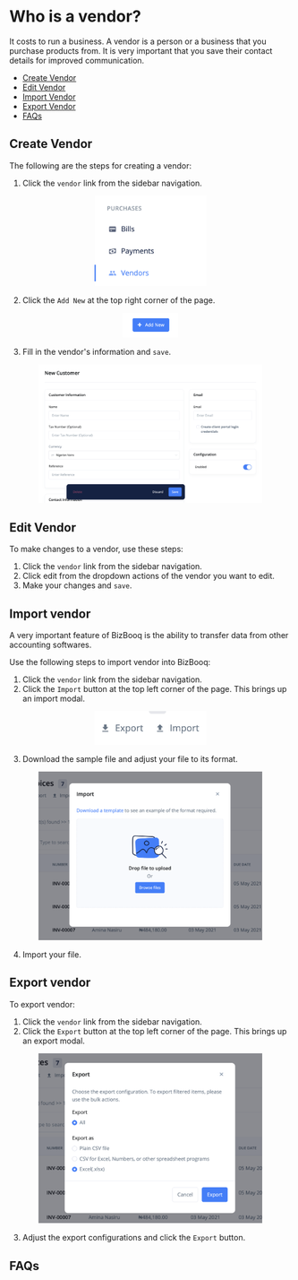 # Who is a vendor?

It costs to run a business. A vendor is a person or a business that you purchase products from. It is very important that you save their contact details for improved communication.

- [Create Vendor](#create-vendor)
- [Edit Vendor](#edit-vendor)
- [Import Vendor](#import-vendor)
- [Export Vendor](#export-vendor)
- [FAQs](#faqs)

## Create Vendor <a id="#create-vendor"></a>

The following are the steps for creating a vendor:

1. Click the `vendor` link from the sidebar navigation.

<div align='center'>
<img width='200' src='media/vendor_link.png'>
</div>

2. Click the `Add New` at the top right corner of the page.

<div align='center'>
<img width='100' src='../../../media/add_new.png'>
</div>

3. Fill in the vendor's information and `save`.

<div align='center'>
<img width='400' src='media/customer_details.png'>
</div>

## Edit Vendor <a id="#edit-vendor"></a>

To make changes to a vendor, use these steps:

1. Click the `vendor` link from the sidebar navigation.
2. Click edit from the dropdown actions of the vendor you want to edit.
3. Make your changes and `save`.

## Import vendor <a id="#import-vendor"></a>

A very important feature of BizBooq is the ability to transfer data from other accounting softwares.

Use the following steps to import vendor into BizBooq:

1. Click the `vendor` link from the sidebar navigation.
2. Click the `Import` button at the top left corner of the page. This brings up an import modal.

<div align='center'>
<img width='200' src='../../../media/import_export.png'>
</div>

3. Download the sample file and adjust your file to its format.

<div align='center'>
<img width='400' src='../../../media/import_modal.png'>
</div>

4. Import your file.

## Export vendor <a id="#export-vendor"></a>

To export vendor:

1. Click the `vendor` link from the sidebar navigation.
2. Click the `Export` button at the top left corner of the page. This brings up an export modal.

<div align='center'>
<img width='400' src='../../../media/export_modal.png'>
</div>

3. Adjust the export configurations and click the `Export` button.

## FAQs <a id="#faqs"></a>
